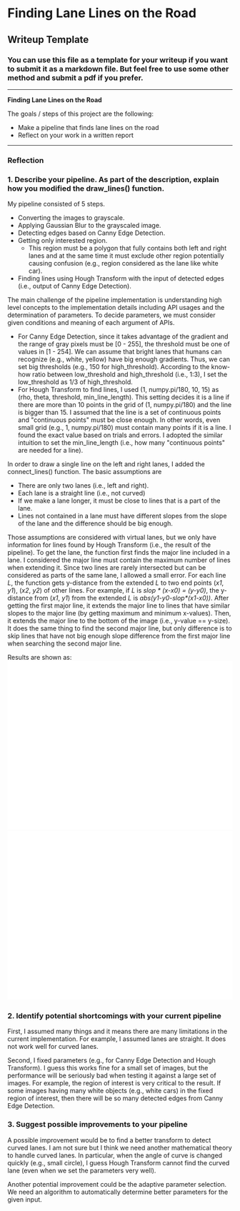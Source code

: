 # **Finding Lane Lines on the Road** 

## Writeup Template

### You can use this file as a template for your writeup if you want to submit it as a markdown file. But feel free to use some other method and submit a pdf if you prefer.

---

**Finding Lane Lines on the Road**

The goals / steps of this project are the following:
* Make a pipeline that finds lane lines on the road
* Reflect on your work in a written report


[//]: # (Image References)

[solidwhite]: ./test_images_output/solidWhiteRight.jpg
[solidyellow]: ./test_images_output/solidYellowLeft.jpg
[curved1]: ./test_images_output/solidWhiteCurve.jpg
[curved2]: ./test_images_output/solidYellowCurve.jpg

---

### Reflection

### 1. Describe your pipeline. As part of the description, explain how you modified the draw_lines() function.

My pipeline consisted of 5 steps.
- Converting the images to grayscale.
- Applying Gaussian Blur to the grayscaled image.
- Detecting edges based on Canny Edge Detection.
- Getting only interested region.
    - This region must be a polygon that fully contains both left and right lanes and
      at the same time it must exclude other region potentially causing confusion
      (e.g., region considered as the lane like white car).
- Finding lines using Hough Transform with the input of detected edges
  (i.e., output of Canny Edge Detection).

The main challenge of the pipeline implementation is understanding high level concepts
to the implementation details including API usages and the determination of parameters.
To decide parameters, we must consider given conditions and meaning of each argument of
APIs.
- For Canny Edge Detection, since it takes advantage of the gradient and the range
of gray pixels must be \[0 - 255\], the threshold must be one of values in \[1 - 254\].
We can assume that bright lanes that humans can recognize (e.g., white, yellow) have
big enough gradients. Thus, we can set big thresholds (e.g., 150 for high\_threshold).
According to the know-how ratio between low\_threshold and high\_threshold (i.e., 1:3),
I set the low\_threshold as 1/3 of high\_threshold.
- For Hough Transform to find lines, I used (1, numpy.pi/180, 10, 15) as (rho, theta,
threshold, min\_line\_length). This setting decides it is a line if there are more than
10 points in the grid of (1, numpy.pi/180) and the line is bigger than 15. I assumed that
the line is a set of continuous points and "continuous points" must be close enough.
In other words, even small grid (e.g., 1, numpy.pi/180) must contain many points if it
is a line. I found the exact value based on trials and errors. I adopted the similar
intuition to set the min\_line\_length (i.e., how many "continuous points" are needed
for a line).

In order to draw a single line on the left and right lanes, I added the
connect\_lines() function. The basic assumptions are
- There are only two lanes (i.e., left and right).
- Each lane is a straight line (i.e., not curved)
- If we make a lane longer, it must be close to lines that is a part of the lane.
- Lines not contained in a lane must have different slopes from the slope of the lane
and the difference should be big enough.

Those assumptions are considered with virtual lanes, but we only have information for
lines found by Hough Transform (i.e., the result of the pipeline).
To get the lane, the function first finds the major line included in a lane. I considered
the major line must contain the maximum number of lines when extending it. Since two
lines are rarely intersected but can be considered as parts of the same lane, I allowed a
small error. For each line _L_, the function gets y-distance from the extended _L_ to
two end points (_x1_, _y1_), (_x2_, _y2_) of other lines.
For example, if _L_ is _slop * (x-x0) = (y-y0)_, the y-distance from (_x1_, _y1_) from
the extended _L_ is _abs(y1-y0-slop*(x1-x0))_.
After getting the first major line, it extends the major line to lines that have similar
slopes to the major line (by getting maximum and minimum x-values).
Then, it extends the major line to the bottom of the image (i.e., y-value == y-size).
It does the same thing to find the second major line, but only difference is to skip
lines that have not big enough slope difference from the first major line when searching
the second major line.

Results are shown as:
![alt text][solidwhite]
![alt text][solidyellow]


### 2. Identify potential shortcomings with your current pipeline

First, I assumed many things and it means there are many limitations in the current
implementation. For example, I assumed lanes are straight. It does not work well for
curved lanes.

Second, I fixed parameters (e.g., for Canny Edge Detection and Hough Transform). I
guess this works fine for a small set of images, but the performance will be seriously
bad when testing it against a large set of images. For example, the region of interest
is very critical to the result. If some images having many white objects (e.g., white
cars) in the fixed region of interest, then there will be so many detected edges from
Canny Edge Detection.


### 3. Suggest possible improvements to your pipeline

A possible improvement would be to find a better transform to detect curved lanes.
I am not sure but I think we need another mathematical theory to handle curved lanes.
In particular, when the angle of curve is changed quickly (e.g., small circle), I
guess Hough Transform cannot find the curved lane (even when we set the parameters
very well).

Another potential improvement could be the adaptive parameter selection. We need an
algorithm to automatically determine better parameters for the given input.
